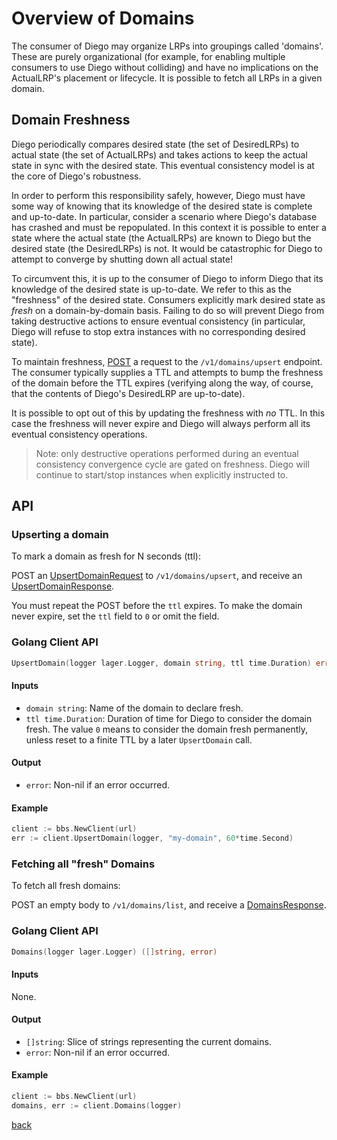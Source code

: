 # Overview of Domains

The consumer of Diego may organize LRPs into groupings called 'domains'.  These
are purely organizational (for example, for enabling multiple consumers to use
Diego without colliding) and have no implications on the ActualLRP's placement
or lifecycle.  It is possible to fetch all LRPs in a given domain.

## Domain Freshness

Diego periodically compares desired state (the set of DesiredLRPs) to actual
state (the set of ActualLRPs) and takes actions to keep the actual state in
sync with the desired state.  This eventual consistency model is at the core of
Diego's robustness.

In order to perform this responsibility safely, however, Diego must have some
way of knowing that its knowledge of the desired state is complete and
up-to-date.  In particular, consider a scenario where Diego's database has
crashed and must be repopulated.  In this context it is possible to enter a
state where the actual state (the ActualLRPs) are known to Diego but the
desired state (the DesiredLRPs) is not.  It would be catastrophic for Diego to
attempt to converge by shutting down all actual state!

To circumvent this, it is up to the consumer of Diego to inform Diego that its
knowledge of the desired state is up-to-date.  We refer to this as the
"freshness" of the desired state.  Consumers explicitly mark desired state as
*fresh* on a domain-by-domain basis.  Failing to do so will prevent Diego from
taking destructive actions to ensure eventual consistency (in particular, Diego
will refuse to stop extra instances with no corresponding desired state).

To maintain freshness, [POST](#upserting-a-domain) a request to the
`/v1/domains/upsert` endpoint.  The
consumer typically supplies a TTL and attempts to bump the freshness of the
domain before the TTL expires (verifying along the way, of course, that the
contents of Diego's DesiredLRP are up-to-date).

It is possible to opt out of this by updating the freshness with *no* TTL.  In
this case the freshness will never expire and Diego will always perform all its
eventual consistency operations.

> Note: only destructive operations performed during an eventual consistency
> convergence cycle are gated on freshness.  Diego will continue to start/stop
> instances when explicitly instructed to.

## <a name="api"></a>API

### Upserting a domain

To mark a domain as fresh for N seconds (ttl):

POST an
[UpsertDomainRequest](https://godoc.org/code.cloudfoundry.org/bbs/models#UpsertDomainRequest)
to `/v1/domains/upsert`, and receive an
[UpsertDomainResponse](https://godoc.org/code.cloudfoundry.org/bbs/models#UpsertDomainResponse).


You must repeat the POST before the `ttl` expires.  To make the domain never
expire, set the `ttl` field to `0` or omit the field.

### Golang Client API

```go
UpsertDomain(logger lager.Logger, domain string, ttl time.Duration) error
```

#### Inputs

* `domain string`: Name of the domain to declare fresh.
* `ttl time.Duration`: Duration of time for Diego to consider the domain fresh. The value `0` means to consider the domain fresh permanently, unless reset to a finite TTL by a later `UpsertDomain` call.

#### Output

* `error`:  Non-nil if an error occurred.


#### Example

```go
client := bbs.NewClient(url)
err := client.UpsertDomain(logger, "my-domain", 60*time.Second)
```


### Fetching all "fresh" Domains

To fetch all fresh domains:

POST an empty body to `/v1/domains/list`, and receive a
[DomainsResponse](https://godoc.org/code.cloudfoundry.org/bbs/models#DomainsResponse).


### Golang Client API

```go
Domains(logger lager.Logger) ([]string, error)
```

#### Inputs

None.


#### Output

* `[]string`: Slice of strings representing the current domains.
* `error`:  Non-nil if an error occurred.


#### Example

```go
client := bbs.NewClient(url)
domains, err := client.Domains(logger)
```
[back](README.md)
